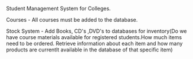 Student Management System for Colleges.

Courses - All courses must be added to the database.

Stock System - Add Books, CD's ,DVD's to databases for inventory(Do we have course materials
available for registered students.How much items need to be ordered.
Retrieve information about each item and how many products are currentlt
available in the database of that specific item)